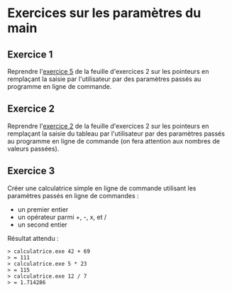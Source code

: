 # Exercices sur les paramètres du main

## Exercice 1

Reprendre l'[exercice 5](exercices_2.md/#Exercice-5) de la feuille d'exercices 2 sur les pointeurs en remplaçant la saisie par l'utilisateur par des paramètres passés au programme en ligne de commande.

## Exercice 2

Reprendre l'[exercice 2](exercices_2.md/#Exercice-2) de la feuille d'exercices 2 sur les pointeurs en remplaçant la saisie du tableau par l'utilisateur par des paramètres passés au programme en ligne de commande (on fera attention aux nombres de valeurs passées).

## Exercice 3

Créer une calculatrice simple en ligne de commande utilisant les paramètres passés en ligne de commandes :

+ un premier entier
+ un opérateur parmi +, -, x, et /
+ un second entier

Résultat attendu :
```
> calculatrice.exe 42 + 69
> = 111
> calculatrice.exe 5 * 23
> = 115
> calculatrice.exe 12 / 7
> = 1.714286
```